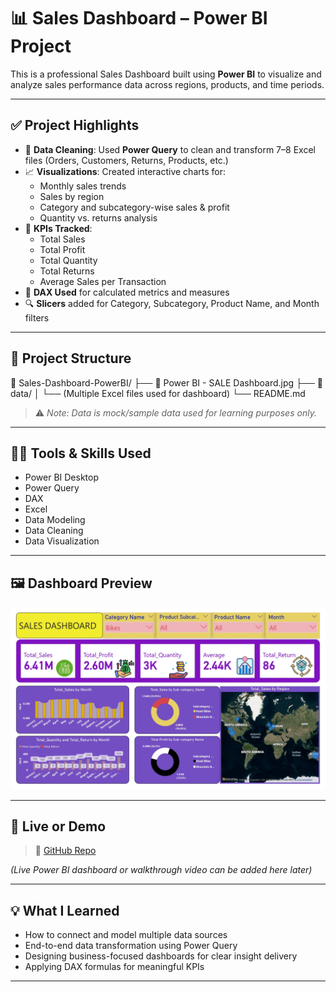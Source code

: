 # 📊 Sales Dashboard – Power BI Project

This is a professional Sales Dashboard built using **Power BI** to visualize and analyze sales performance data across regions, products, and time periods.

---

## ✅ Project Highlights

- 🧹 **Data Cleaning**: Used **Power Query** to clean and transform 7–8 Excel files (Orders, Customers, Returns, Products, etc.)
- 📈 **Visualizations**: Created interactive charts for:
  - Monthly sales trends
  - Sales by region
  - Category and subcategory-wise sales & profit
  - Quantity vs. returns analysis
- 📌 **KPIs Tracked**:
  - Total Sales
  - Total Profit
  - Total Quantity
  - Total Returns
  - Average Sales per Transaction
- 🧠 **DAX Used** for calculated metrics and measures
- 🔍 **Slicers** added for Category, Subcategory, Product Name, and Month filters

---

## 📁 Project Structure

📂 Sales-Dashboard-PowerBI/ ├── 📸 Power BI - SALE Dashboard.jpg ├── 📁 data/ │ └── (Multiple Excel files used for dashboard) └── README.md




> ⚠️ *Note: Data is mock/sample data used for learning purposes only.*

---

## 👨‍💻 Tools & Skills Used

- Power BI Desktop  
- Power Query  
- DAX  
- Excel  
- Data Modeling  
- Data Cleaning  
- Data Visualization  

---

## 🖼️ Dashboard Preview

![Dashboard Preview](./Power%20BI%20-%20SALE%20Dashboard.jpg)

---

## 🔗 Live or Demo

> 📎 [GitHub Repo](https://github.com/Nand-kishore333/Sales-Dashboard-PowerBI)

_(Live Power BI dashboard or walkthrough video can be added here later)_

---

## 💡 What I Learned

- How to connect and model multiple data sources
- End-to-end data transformation using Power Query
- Designing business-focused dashboards for clear insight delivery
- Applying DAX formulas for meaningful KPIs

---
